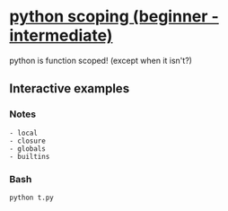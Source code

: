 # [python scoping (beginner - intermediate)](https://youtu.be/xb_zV3gaDxY)

python is function scoped!  (except when it isn't?)

## Interactive examples

### Notes

```text
- local
- closure
- globals
- builtins
```

### Bash

```bash
python t.py
```
